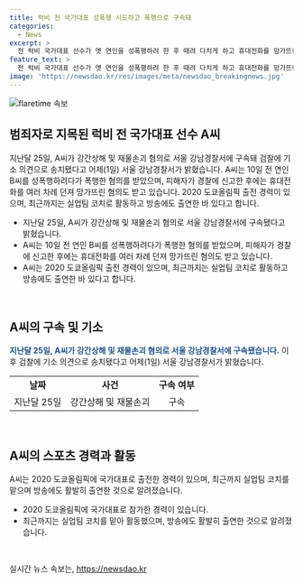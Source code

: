 ```yaml
---
title: 럭비 전 국가대표 성폭행 시도하고 폭행으로 구속돼
categories:
  - News
excerpt: >
  전 럭비 국가대표 선수가 옛 연인을 성폭행하려 한 후 때려 다치게 하고 휴대전화를 망가뜨린 혐의로 구속됐습니다. A씨는 2020 도쿄올림픽에 국가대표로 참가한 뒤 실업팀 코치로 활동했으나 이번 사건으로 충격을 받고 있습니다.
feature_text: >
  전 럭비 국가대표 선수가 옛 연인을 성폭행하려 한 후 때려 다치게 하고 휴대전화를 망가뜨린 혐의로 구속됐습니다. A씨는 2020 도쿄올림픽에 국가대표로 참가한 뒤 실업팀 코치로 활동했으나 이번 사건으로 충격을 받고 있습니다.
image: 'https://newsdao.kr/res/images/meta/newsdao_breakingnews.jpg'
---
```


<p><img src="https://newsdao.kr/res/images/meta/newsdao_breakingnews.jpg" alt="flaretime 속보" /></p>

<h2 data-ke-size="size26">범죄자로 지목된 럭비 전 국가대표 선수 A씨</h2>

<p data-ke-size="size16">지난달 25일, A씨가 강간상해 및 재물손괴 혐의로 서울 강남경찰서에 구속돼 검찰에 기소 의견으로 송치됐다고  어제(1일) 서울 강남경찰서가 밝혔습니다. A씨는 10일 전 연인 B씨를 성폭행하려다가 폭행한 혐의를 받았으며, 피해자가 경찰에 신고한 후에는 휴대전화를 여러 차례 던져 망가뜨린 혐의도 받고 있습니다. 2020 도쿄올림픽 출전 경력이 있으며, 최근까지는 실업팀 코치로 활동하고 방송에도 출연한 바 있다고 합니다.</p>

<ul>
  <li>지난달 25일, A씨가 강간상해 및 재물손괴 혐의로 서울 강남경찰서에 구속됐다고 밝혔습니다.</li>
  <li>A씨는 10일 전 연인 B씨를 성폭행하려다가 폭행한 혐의를 받았으며, 피해자가 경찰에 신고한 후에는 휴대전화를 여러 차례 던져 망가뜨린 혐의도 받고 있습니다.</li>
  <li>A씨는 2020 도쿄올림픽 출전 경력이 있으며, 최근까지는 실업팀 코치로 활동하고 방송에도 출연한 바 있다고 합니다.</li>
</ul>

<p data-ke-size="size16">&nbsp;</p>

<h2 data-ke-size="size26">A씨의 구속 및 기소</h2>

<p data-ke-size="size16"><b><span style="color: #1a5490;">지난달 25일, A씨가 강간상해 및 재물손괴 혐의로 서울 강남경찰서에 구속됐습니다.</span></b> 이후 검찰에 기소 의견으로 송치됐다고 어제(1일) 서울 강남경찰서가 밝혔습니다.</p>

<table>
  <tbody>
    <tr>
      <td style="text-align: center; height: 17px;"><b>날짜</b></td>
      <td style="text-align: center; height: 17px;"><b>사건</b></td>
      <td style="text-align: center; height: 17px;"><b>구속 여부</b></td>
    </tr>
    <tr>
      <td style="text-align: center; height: 17px;">지난달 25일</td>
      <td style="text-align: center; height: 17px;">강간상해 및 재물손괴</td>
      <td style="text-align: center; height: 17px;">구속</td>
    </tr>
  </tbody>
</table>

<p data-ke-size="size16">&nbsp;</p>

<h2 data-ke-size="size26">A씨의 스포츠 경력과 활동</h2>

<p data-ke-size="size16">A씨는 2020 도쿄올림픽에 국가대표로 출전한 경력이 있으며, 최근까지 실업팀 코치를 맡으며 방송에도 활발히 출연한 것으로 알려졌습니다.</p>

<ul>
  <li>2020 도쿄올림픽에 국가대표로 참가한 경력이 있습니다.</li>
  <li>최근까지는 실업팀 코치를 맡아 활동했으며, 방송에도 활발히 출연한 것으로 알려졌습니다.</li>
</ul>

<p data-ke-size="size16">&nbsp;</p>
실시간 뉴스 속보는, <a href="https://newsdao.kr" rel="dofollow">https://newsdao.kr</a>


